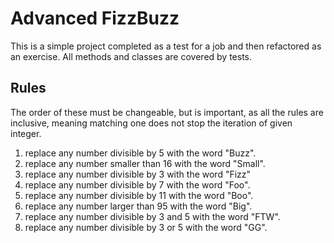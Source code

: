 # Advanced FizzBuzz

This is a simple project completed as a test for a job and then refactored as an exercise. All methods and classes are
covered by tests.

## Rules

The order of these must be changeable, but is important, as all the rules are inclusive, meaning matching one does not
stop the iteration of given integer.

1. replace any number divisible by 5 with the word "Buzz".
2. replace any number smaller than 16 with the word "Small".
3. replace any number divisible by 3 with the word "Fizz"
4. replace any number divisible by 7 with the word "Foo".
5. replace any number divisible by 11 with the word "Boo".
6. replace any number larger than 95 with the word "Big".
7. replace any number divisible by 3 and 5 with the word "FTW".
8. replace any number divisible by 3 or 5 with the word "GG".



